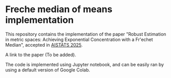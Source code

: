 # Freche median of means implementation
This repository contains the implementation of the paper "Robust Estimation in metric spaces: Achieving Exponential Concentration with a Fr\'echet Median", accepted in [AISTATS 2025](https://aistats.org/aistats2025/). 

A link to the paper (To be added).

The code is implemented using Jupyter notebook, and can be easily ran by using a default version of Google Colab.
